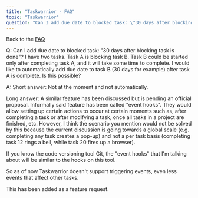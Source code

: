 ```yaml
---
title: "Taskwarrior - FAQ"
topic: "Taskwarrior"
question: "Can I add due date to blocked task: \"30 days after blocking task is done\"?"
---
```


Back to the [FAQ](/support/faq)

Q: Can I add due date to blocked task: "30 days after blocking task is done"?
I have two tasks. Task A is blocking task B. Task B could be started only after completing task A, and it will take some time to complete. I would like to automatically add due date to task B (30 days for example) after task A is complete. Is this possible?

A: Short answer:
Not at the moment and not automatically.

Long answer:
A similar feature has been discussed but is pending an official proposal. Informally said feature has been called "event hooks". They would allow setting up certain actions to occur at certain moments such as, after completing a task or after modifying a task, once all tasks in a project are finished, etc.
However, I think the scenario you mention would not be solved by this because the current discussion is going towards a global scale (e.g. completing any task creates a pop-up) and not a per task basis (completing task 12 rings a bell, while task 20 fires up a browser).

If you know the code versioning tool Git, the "event hooks" that I'm talking about will be similar to the hooks on this tool.

So as of now Taskwarrior doesn't support triggering events, even less events that affect other tasks.

This has been added as a feature request.

